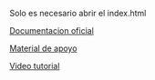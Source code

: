 Solo es necesario abrir el index.html

[Documentacion oficial](https://tailwindcss.com/docs/installation)

[Material de apoyo](https://bluuweb.github.io/tailwindcss/)

[Video tutorial](https://www.youtube.com/watch?v=3xlUAMXui2c)